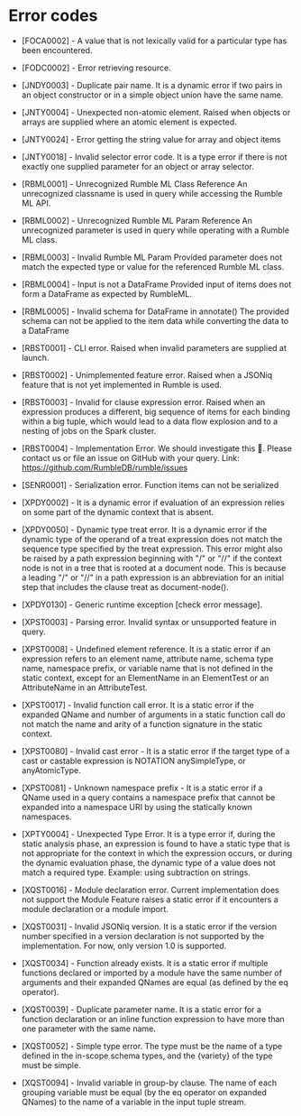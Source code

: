 # Error codes

- [FOCA0002] - A value that is not lexically valid for a particular type has been encountered.

- [FODC0002] - Error retrieving resource.

- [JNDY0003] - Duplicate pair name. It is a dynamic error if two pairs in an object
 constructor or in a simple object union have the same name.

- [JNTY0004] - Unexpected non-atomic element. Raised when objects
or arrays are supplied where an atomic element is expected.

- [JNTY0024] - Error getting the string value for array and object items

- [JNTY0018] - Invalid selector error code.
It is a type error if there is not exactly one supplied parameter
for an object or array selector.

- [RBML0001] - Unrecognized Rumble ML Class Reference
An unrecognized classname is used in query while accessing the Rumble ML API.

- [RBML0002] - Unrecognized Rumble ML Param Reference
An unrecognized parameter is used in query while operating with a Rumble ML class.

- [RBML0003] - Invalid Rumble ML Param
Provided parameter does not match the expected type or value for the referenced Rumble ML class.

- [RBML0004] - Input is not a DataFrame
Provided input of items does not form a DataFrame as expected by RumbleML.

- [RBML0005] - Invalid schema for DataFrame in annotate()
The provided schema can not be applied to the item data while converting the data to a DataFrame

- [RBST0001] - CLI error. Raised when invalid parameters are supplied at launch.

- [RBST0002] - Unimplemented feature error.
Raised when a JSONiq feature that is not yet implemented in Rumble is used.

- [RBST0003] - Invalid for clause expression error.
Raised when an expression produces a different,
big sequence of items for each binding within a big tuple,
which would lead to a data flow explosion and to a nesting of jobs on the Spark cluster.

- [RBST0004] - Implementation Error.
We should investigate this 🙈. Please contact us or file an issue on GitHub with your query.
Link: https://github.com/RumbleDB/rumble/issues

- [SENR0001] - Serialization error. Function items can not be serialized

- [XPDY0002] - It is a dynamic error if evaluation of an expression relies on some part of the dynamic context that is absent.

- [XPDY0050] - Dynamic type treat error. It is a dynamic error
if the dynamic type of the operand of a treat expression does not match
the sequence type specified by the treat expression. This error might
also be raised by a path expression beginning with "/" or "//"
if the context node is not in a tree that is rooted at a document node.
This is because a leading "/" or "//" in a path expression is an abbreviation
for an initial step that includes the clause treat as document-node().

- [XPDY0130] - Generic runtime exception [check error message].

- [XPST0003] - Parsing error.
Invalid syntax or unsupported feature in query.

- [XPST0008] - Undefined element reference. It is a static error
if an expression refers to an element name, attribute name, schema type name,
namespace prefix, or variable name that is not defined in the static context,
except for an ElementName in an ElementTest or an AttributeName in an AttributeTest.

- [XPST0017] - Invalid function call error.
It is a static error if the expanded QName and number
of arguments in a static function call do not match
the name and arity of a function signature in the static context.

- [XPST0080] - Invalid cast error - It is a static error
if the target type of a cast or castable expression is NOTATION anySimpleType, or anyAtomicType.

- [XPST0081] - Unknown namespace prefix - It is a static error
if a QName used in a query contains a namespace prefix that cannot be expanded
into a namespace URI by using the statically known namespaces.

- [XPTY0004] - Unexpected Type Error. 
It is a type error if, during the static analysis phase, 
an expression is found to have a static type that is not
appropriate for the context in which the expression occurs, 
or during the dynamic evaluation phase, the dynamic type of 
a value does not match a required type. 
Example: using subtraction on strings.

- [XQST0016] - Module declaration error. 
Current implementation does not support the Module Feature 
raises a static error if it encounters a module declaration 
or a module import.

- [XQST0031] - Invalid JSONiq version. It is a static error 
if the version number specified in a version declaration 
is not supported by the implementation. For now, only version 1.0 is supported.

- [XQST0034] - Function already exists. It is a static error
if multiple functions declared or imported by a module have
the same number of arguments and their expanded QNames are equal
(as defined by the eq operator).

- [XQST0039] - Duplicate parameter name. It is a static error
for a function declaration or an inline function expression
to have more than one parameter with the same name.

- [XQST0052] - Simple type error. The type must be
the name of a type defined in the in-scope schema types,
and the {variety} of the type must be simple.

- [XQST0094] - Invalid variable in group-by clause. 
The name of each grouping variable must be equal 
(by the eq operator on expanded QNames) to the name of a 
variable in the input tuple stream.
